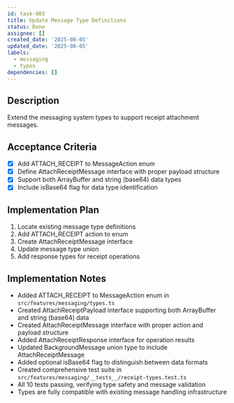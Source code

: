 ```yaml
---
id: task-003
title: Update Message Type Definitions
status: Done
assignee: []
created_date: '2025-08-05'
updated_date: '2025-08-05'
labels:
  - messaging
  - types
dependencies: []
---
```


## Description

Extend the messaging system types to support receipt attachment messages.

## Acceptance Criteria

- [x] Add ATTACH_RECEIPT to MessageAction enum
- [x] Define AttachReceiptMessage interface with proper payload structure
- [x] Support both ArrayBuffer and string (base64) data types
- [x] Include isBase64 flag for data type identification

## Implementation Plan

1. Locate existing message type definitions
2. Add ATTACH_RECEIPT action to enum
3. Create AttachReceiptMessage interface
4. Update message type union
5. Add response types for receipt operations

## Implementation Notes

- Added ATTACH_RECEIPT to MessageAction enum in `src/features/messaging/types.ts`
- Created AttachReceiptPayload interface supporting both ArrayBuffer and string (base64) data
- Created AttachReceiptMessage interface with proper action and payload structure
- Added AttachReceiptResponse interface for operation results
- Updated BackgroundMessage union type to include AttachReceiptMessage
- Added optional isBase64 flag to distinguish between data formats
- Created comprehensive test suite in `src/features/messaging/__tests__/receipt-types.test.ts`
- All 10 tests passing, verifying type safety and message validation
- Types are fully compatible with existing message handling infrastructure

